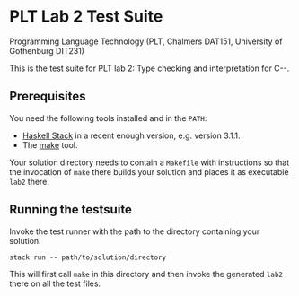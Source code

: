 PLT Lab 2 Test Suite
====================

Programming Language Technology (PLT, Chalmers DAT151, University of Gothenburg DIT231)

This is the test suite for PLT lab 2: Type checking and interpretation for C--.

Prerequisites
-------------

You need the following tools installed and in the `PATH`:

- [Haskell Stack](https://docs.haskellstack.org/en/stable/) in a recent enough version, e.g. version 3.1.1.
- The [make](https://en.wikipedia.org/wiki/Make_(software)) tool.

Your solution directory needs to contain a `Makefile` with instructions
so that the invocation of `make` there builds your solution
and places it as executable `lab2` there.

Running the testsuite
---------------------

Invoke the test runner with the path to the directory containing your solution.
```
stack run -- path/to/solution/directory
```

This will first call `make` in this directory and then invoke the generated `lab2` there on all the test files.
